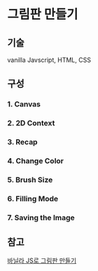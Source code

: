 # 그림판 만들기

## 기술
vanilla Javscript, HTML, CSS


## 구성
### 1. Canvas
### 2. 2D Context
### 3. Recap
### 4. Change Color
### 5. Brush Size
### 6. Filling Mode
### 7. Saving the Image


## 참고
[바닐라 JS로 그림판 만들기](https://nomadcoders.co/javascript-for-beginners-2)